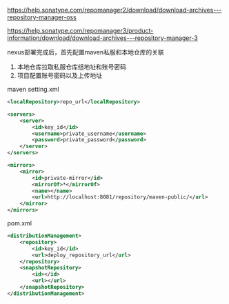 https://help.sonatype.com/repomanager2/download/download-archives---repository-manager-oss

https://help.sonatype.com/repomanager3/product-information/download/download-archives---repository-manager-3

nexus部署完成后，首先配置maven私服和本地仓库的关联

1. 本地仓库拉取私服仓库组地址和账号密码
2. 项目配置账号密码以及上传地址

maven setting.xml

```xml
<localRepository>repo_url</localRepository>

<servers>
	<server>
    	<id>key_id</id>
        <username>private_username</username>
        <password>private_password</password>
    </server>
</servers>

<mirrors>
	<mirror>
    	<id>private-mirror</id>
        <mirrorOf>*</mirrorOf>
        <name></name>
        <url>http://localhost:8081/repository/maven-public/</url>
    </mirror>
</mirrors>
```

pom.xml

```xml
<distributionManagement>
	<repository>
    	<id>key_id</id>
        <url>deploy_repository_url</url>
    </repository>
    <snapshotRepository>
    	<id></id>
        <url></url>
    </snapshotRepository>
</distributionManagement>
```

